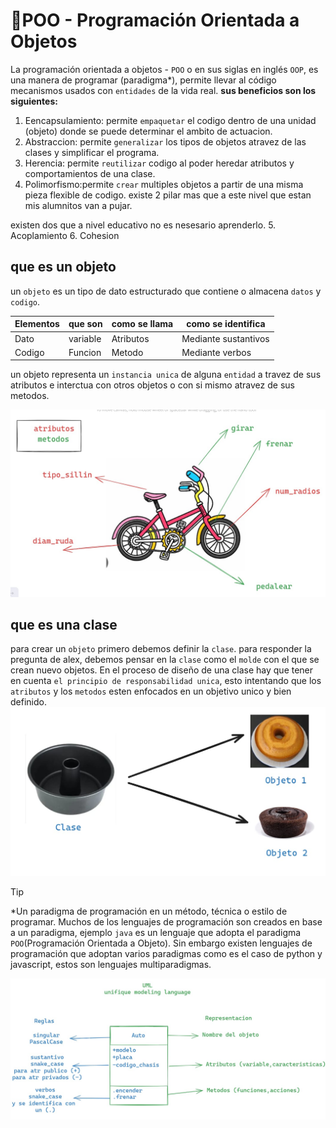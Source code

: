 # 🚌POO - Programación Orientada a Objetos
La programación orientada a objetos - `POO` o en sus siglas en inglés `OOP`, es una manera de programar (paradigma*), permite llevar al código mecanismos usados con `entidades` de la vida real.
**sus beneficios son los siguientes:**
1. Eencapsulamiento: permite `empaquetar` el codigo dentro de una
unidad (objeto) donde se puede determinar el ambito de actuacion.
2. Abstraccion: permite `generalizar` los tipos de objetos atravez de las clases y simplificar el programa.
3. Herencia: permite `reutilizar` codigo al poder heredar atributos y comportamientos de una clase.
4. Polimorfismo:permite `crear` multiples objetos a partir de una misma pieza flexible de codigo.
existe 2 pilar mas que a este nivel que estan mis alumnitos van a pujar.

existen dos que a nivel educativo no es nesesario aprenderlo.
5. Acoplamiento
6. Cohesion

## que es un objeto
un `objeto` es un tipo de dato estructurado que contiene o almacena `datos` y `codigo`.

|Elementos |que son | como se llama|como se identifica  |
|----------|--------|--------------|--------------------|
|Dato      |variable|Atributos     |Mediante sustantivos|
|Codigo    |Funcion |Metodo        |Mediante verbos     |

un objeto representa un `instancia unica` de alguna `entidad` a travez de sus atributos e interctua con otros objetos o con si  mismo atravez de sus metodos.

![alt text](image.png)


## que es una clase 
para crear un `objeto` primero debemos definir la `clase`.
para responder la pregunta de alex, debemos pensar en la `clase` como el `molde` con el que se crean  nuevo objetos.
En el proceso de diseño de una clase hay que tener en cuenta `el principio de responsabilidad unica`, esto intentando que los `atributos` y los `metodos` esten enfocados en un objetivo unico y bien definido.
![alt text](image-1.png)


> [!TIP]
> *Un paradigma de programación en un método, técnica o estilo de programar. Muchos de los lenguajes de programación son creados en base a un paradigma, ejemplo `java` es un lenguaje que adopta el paradigma `POO`(Programación Orientada a Objeto). Sin embargo existen lenguajes de programación que adoptan varios paradigmas como es el caso de python y javascript, estos son lenguajes multiparadigmas.


![alt text](image-2.png)

